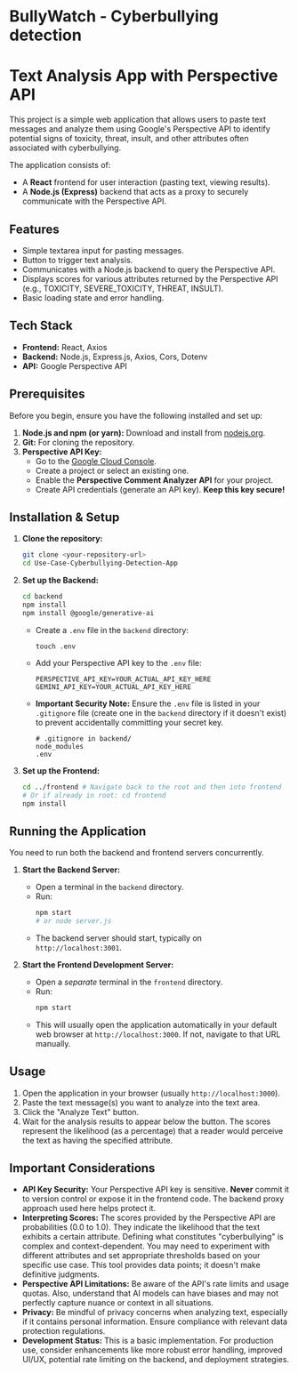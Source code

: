# BullyWatch - Cyberbullying detection

# Text Analysis App with Perspective API

This project is a simple web application that allows users to paste text messages and analyze them using Google's Perspective API to identify potential signs of toxicity, threat, insult, and other attributes often associated with cyberbullying.

The application consists of:
* A **React** frontend for user interaction (pasting text, viewing results).
* A **Node.js (Express)** backend that acts as a proxy to securely communicate with the Perspective API.

## Features

* Simple textarea input for pasting messages.
* Button to trigger text analysis.
* Communicates with a Node.js backend to query the Perspective API.
* Displays scores for various attributes returned by the Perspective API (e.g., TOXICITY, SEVERE_TOXICITY, THREAT, INSULT).
* Basic loading state and error handling.

## Tech Stack

* **Frontend:** React, Axios
* **Backend:** Node.js, Express.js, Axios, Cors, Dotenv
* **API:** Google Perspective API

## Prerequisites

Before you begin, ensure you have the following installed and set up:

1.  **Node.js and npm (or yarn):** Download and install from [nodejs.org](https://nodejs.org/).
2.  **Git:** For cloning the repository.
3.  **Perspective API Key:**
    * Go to the [Google Cloud Console](https://console.cloud.google.com/).
    * Create a project or select an existing one.
    * Enable the **Perspective Comment Analyzer API** for your project.
    * Create API credentials (generate an API key). **Keep this key secure!**

## Installation & Setup

1.  **Clone the repository:**
    ```bash
    git clone <your-repository-url>
    cd Use-Case-Cyberbullying-Detection-App
    ```

2.  **Set up the Backend:**
    ```bash
    cd backend
    npm install
    npm install @google/generative-ai
    ```
    * Create a `.env` file in the `backend` directory:
        ```
        touch .env
        ```
    * Add your Perspective API key to the `.env` file:
        ```env
        PERSPECTIVE_API_KEY=YOUR_ACTUAL_API_KEY_HERE
        GEMINI_API_KEY=YOUR_ACTUAL_API_KEY_HERE
        ```
    * **Important Security Note:** Ensure the `.env` file is listed in your `.gitignore` file (create one in the `backend` directory if it doesn't exist) to prevent accidentally committing your secret key.
        ```gitignore
        # .gitignore in backend/
        node_modules
        .env
        ```

3.  **Set up the Frontend:**
    ```bash
    cd ../frontend # Navigate back to the root and then into frontend
    # Or if already in root: cd frontend
    npm install
    ```

## Running the Application

You need to run both the backend and frontend servers concurrently.

1.  **Start the Backend Server:**
    * Open a terminal in the `backend` directory.
    * Run:
        ```bash
        npm start
        # or node server.js
        ```
    * The backend server should start, typically on `http://localhost:3001`.

2.  **Start the Frontend Development Server:**
    * Open a *separate* terminal in the `frontend` directory.
    * Run:
        ```bash
        npm start
        ```
    * This will usually open the application automatically in your default web browser at `http://localhost:3000`. If not, navigate to that URL manually.

## Usage

1.  Open the application in your browser (usually `http://localhost:3000`).
2.  Paste the text message(s) you want to analyze into the text area.
3.  Click the "Analyze Text" button.
4.  Wait for the analysis results to appear below the button. The scores represent the likelihood (as a percentage) that a reader would perceive the text as having the specified attribute.

## Important Considerations

* **API Key Security:** Your Perspective API key is sensitive. **Never** commit it to version control or expose it in the frontend code. The backend proxy approach used here helps protect it.
* **Interpreting Scores:** The scores provided by the Perspective API are probabilities (0.0 to 1.0). They indicate the likelihood that the text exhibits a certain attribute. Defining what constitutes "cyberbullying" is complex and context-dependent. You may need to experiment with different attributes and set appropriate thresholds based on your specific use case. This tool provides data points; it doesn't make definitive judgments.
* **Perspective API Limitations:** Be aware of the API's rate limits and usage quotas. Also, understand that AI models can have biases and may not perfectly capture nuance or context in all situations.
* **Privacy:** Be mindful of privacy concerns when analyzing text, especially if it contains personal information. Ensure compliance with relevant data protection regulations.
* **Development Status:** This is a basic implementation. For production use, consider enhancements like more robust error handling, improved UI/UX, potential rate limiting on the backend, and deployment strategies.


